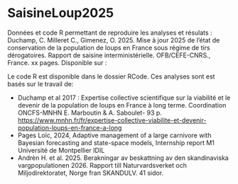 # SaisineLoup2025

Données et code R permettant de reproduire les analyses et résulats :
Duchamp, C. Milleret C., Gimenez, O. 2025. Mise à jour 2025 de l’état de conservation de la population de loups en France sous régime de tirs dérogatoires. Rapport de saisine interministérielle. OFB/CEFE-CNRS., France. xx pages. Disponible sur : 

Le code R est disponible dans le dossier RCode. 
Ces analyses sont est basés sur le travail de:

* Duchamp et al 2017 : Expertise collective scientifique sur la viabilité et le devenir de la population de loups en France à long terme. Coordination ONCFS-MNHN E. Marboutin & A. Saboulet- 93 p. https://www.mnhn.fr/fr/expertise-collective-viabilite-et-devenir-population-loups-en-france-a-long 
* Pages Loïc, 2024, Adaptive management of a large carnivore with Bayesian
forecasting and state-space models, Internship report M1 Université de Montpellier IDIL
* Andrèn H. et al. 2025. Berakningar av beskattning av den skandinaviska vargpopulationen 2026. Rapport till Naturvardsverket och Miljodirektoratet, Norge fran SKANDULV. 41 sidor.

